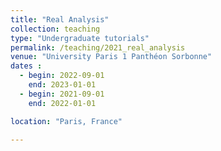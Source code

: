 ```yaml
---
title: "Real Analysis"
collection: teaching
type: "Undergraduate tutorials"
permalink: /teaching/2021_real_analysis
venue: "University Paris 1 Panthéon Sorbonne"
dates :
  - begin: 2022-09-01
    end: 2023-01-01 
  - begin: 2021-09-01
    end: 2022-01-01 

location: "Paris, France"

---
```

